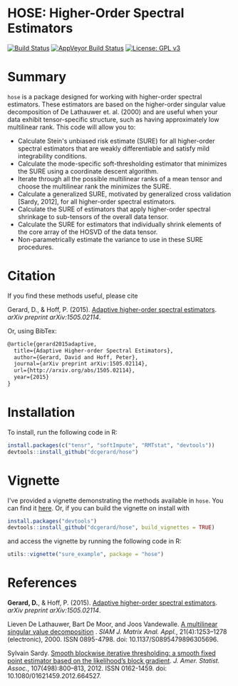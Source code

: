 <!-- README.md is generated from README.Rmd. Please edit that file -->
HOSE: Higher-Order Spectral Estimators
======================================

[![Build Status](https://travis-ci.org/dcgerard/hose.svg?branch=master)](https://travis-ci.org/dcgerard/hose) [![AppVeyor Build Status](https://ci.appveyor.com/api/projects/status/github/dcgerard/hose?branch=master&svg=true)](https://ci.appveyor.com/project/dcgerard/hose) [![License: GPL v3](https://img.shields.io/badge/License-GPL%20v3-blue.svg)](http://www.gnu.org/licenses/gpl-3.0)

Summary
=======

`hose` is a package designed for working with higher-order spectral estimators. These estimators are based on the higher-order singular value decomposition of De Lathauwer et. al. (2000) and are useful when your data exhibit tensor-specific structure, such as having approximately low multilinear rank. This code will allow you to:

-   Calculate Stein's unbiased risk estimate (SURE) for all higher-order spectral estimators that are weakly differentiable and satisfy mild integrability conditions.
-   Calculate the mode-specific soft-thresholding estimator that minimizes the SURE using a coordinate descent algorithm.
-   Iterate through all the possible multilinear ranks of a mean tensor and choose the multilinear rank the minimizes the SURE.
-   Calculate a generalized SURE, motivated by generalized cross validation \[Sardy, 2012\], for all higher-order spectral estimators.
-   Calculate the SURE of estimators that apply higher-order spectral shrinkage to sub-tensors of the overall data tensor.
-   Calculate the SURE for estimators that individually shrink elements of the core array of the HOSVD of the data tensor.
-   Non-parametrically estimate the variance to use in these SURE procedures.

Citation
========

If you find these methods useful, please cite

Gerard, D., & Hoff, P. (2015). [Adaptive higher-order spectral estimators](http://arxiv.org/pdf/1505.02114v1.pdf). *arXiv preprint arXiv:1505.02114*.

Or, using BibTex:

``` tex
@article{gerard2015adaptive,
  title={Adaptive Higher-order Spectral Estimators},
  author={Gerard, David and Hoff, Peter},
  journal={arXiv preprint arXiv:1505.02114},
  url={http://arxiv.org/abs/1505.02114},
  year={2015}
}
```

Installation
============

To install, run the following code in R:

``` r
install.packages(c("tensr", "softImpute", "RMTstat", "devtools"))
devtools::install_github("dcgerard/hose")
```

Vignette
========

I've provided a vignette demonstrating the methods available in `hose`. You can find it [here](http://dcgerard.github.io/code/sure_example.html). Or, if you can build the vignette on install with

``` r
install.packages("devtools")
devtools::install_github("dcgerard/hose", build_vignettes = TRUE)
```

and access the vignette by running the following code in R:

``` r
utils::vignette("sure_example", package = "hose")
```

References
==========

**Gerard, D.**, & Hoff, P. (2015). [Adaptive higher-order spectral estimators](http://arxiv.org/pdf/1505.02114v1.pdf). *arXiv preprint arXiv:1505.02114*.

Lieven De Lathauwer, Bart De Moor, and Joos Vandewalle. [A multilinear singular value decomposition](http://epubs.siam.org/doi/abs/10.1137/S0895479896305696) . *SIAM J. Matrix Anal. Appl.*, 21(4):1253–1278 (electronic), 2000. ISSN 0895-4798. doi: 10.1137/S0895479896305696.

Sylvain Sardy. [Smooth blockwise iterative thresholding: a smooth fixed point estimator based on the likelihood’s block gradient](http://dx.doi.org/10.1080/01621459.2012.664527). *J. Amer. Statist. Assoc.*, 107(498):800–813, 2012. ISSN 0162-1459. doi: 10.1080/01621459.2012.664527.

